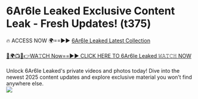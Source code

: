 # 6Ar6Ie Leaked Exclusive Content Leak - Fresh Updates! (t375)

🔥 ACCESS NOW 🌍==►► <a href="https://tinyurl.com/kvy9nzfs" rel="nofollow">6Ar6Ie Leaked Latest Collection</a>
<br><br>
[🔴🌍📺📱👉WA𝚃CH Now==►► CLICK HERE TO 6Ar6Ie Leaked 𝚆𝙰𝚃𝙲𝙷 NOW](https://tinyurl.com/kvy9nzfs)
<br><br>
Unlock 6Ar6Ie Leaked's private videos and photos today! Dive into the newest 2025 content updates and explore exclusive material you won’t find anywhere else.
<br>
<a href="https://tinyurl.com/kvy9nzfs" rel="nofollow" data-target="animated-image.originalLink"><img src="https://camo.githubusercontent.com/8a4f000d20f83aca3bf7ec5f350d767afa0574a8a352519fd8cfa583a6f93a33/68747470733a2f2f692e696d6775722e636f6d2f644a486b345a712e676966" data-canonical-src="https://i.imgur.com/dJHk4Zq.gif" style="max-width: 100%; display: inline-block;" data-target="animated-image.originalImage"></a>
<br>
